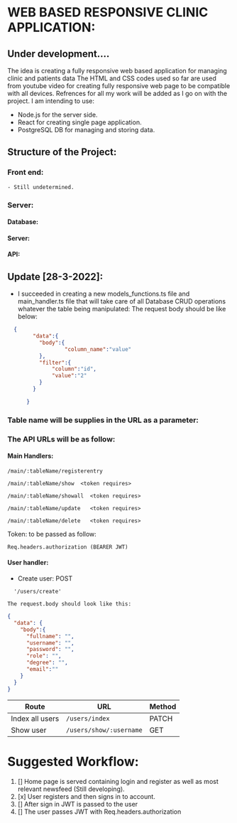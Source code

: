 # WEB BASED RESPONSIVE CLINIC APPLICATION: #
## Under development.... ##

The idea is creating a fully responsive web based application for managing clinic and patients data
The HTML and CSS codes used so far are used from youtube video for creating fully responsive web page to be compatible with all devices.
Refrences for all my work will be added as I go on with the project.
I am intending to use:
- Node.js for the server side.
- React for creating single page application.
- PostgreSQL DB for managing and storing data.



## Structure of the Project:
  ### Front end:
    - Still undetermined.
  ### Server:
  #### Database:
  #### Server:
  #### API:
  ## Update [28-3-2022]: ###
  - I succeeded in creating a new models_functions.ts file and main_handler.ts file that will take care of all Database CRUD operations whatever the table being manipulated:
    The request body should be like below:
```JSON
  {
        "data":{
          "body":{
                  "column_name":"value"
          },
          "filter":{
              "column":"id",
              "value":"2"
          }     
        }

      } 
```
### Table name will be supplies in the URL as a parameter: ###
### The API URLs will be as follow: ###  

#### Main Handlers: ####
```
/main/:tableName/registerentry 
```

``` 
/main/:tableName/show  <token requires>
```

``` 
/main/:tableName/showall  <token requires>
```

``` 
/main/:tableName/update   <token requires>
```

```
/main/:tableName/delete   <token requires>
```

Token: to be passed as follow:
```
Req.headers.authorization (BEARER JWT) 

```

#### User handler: ####
  - Create user: POST 

```
  '/users/create'
```

    The request.body should look like this:

```JSON
{
  "data": {
    "body":{
      "fullname": "",
      "username": "",
      "password": "",
      "role": "",
      "degree": "",
      "email":""
    }
  }
}        
```

Route   |   URL   |   Method
------- |---------|----------
Index all users   |```/users/index```| PATCH
Show user| ```/users/show/:username```| GET

# Suggested Workflow: #

1. [] Home page is served containing login and register as well as most relevant newsfeed (Still developing).
2. [x] User registers and then signs in to account.
3. [] After sign in JWT is passed to the user
4. [] The user passes JWT with Req.headers.authorization
